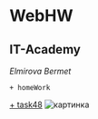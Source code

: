 # WebHW
IT-Academy
---
_Elmirova Bermet_
```
+ homeWork
```
[+ task48](https://github.com/bermetelmirova/WebHW/tree/task48)
![картинка](https://3.bp.blogspot.com/-4uMS2UcfKKA/VvIggDKZumI/AAAAAAAAQ9I/L4YGfX6tdFg5RNVIi-r1fdfYBaacKK3Xw/s640/banner.jpg)
